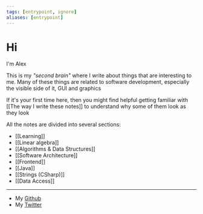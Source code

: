 ```yaml
---
tags: [entrypoint, ignore]
aliases: [entrypoint]
---
```


# Hi

I'm Alex

This is my _"second brain"_ where I write about things that are interesting to me. Many of these things are related to software development, especially the visible side of it, GUI and graphics

<!--
[[My resume]]
-->

If it's your first time here, then you might find helpful getting familiar
with [[The way I write these notes]] to understand why some of them look as
they look

All the notes are divided into several sections:

- [[Learning]]
- [[Linear algebra]]
- [[Algorithms & Data Structures]]
- [[Software Architecture]]
- [[Frontend]]
- [[Java]]
- [[Strings (CSharp)]]
- [[Data Access]]

<!--
- [[Knowledge]] & [[Guides]]
- [[Thoughts & Scratches]]
-->

---

- My [Github](https://github.com/alextheartisan)
- My [Twitter](https://twitter.com/alextheartisan)

<!--
- Body & Soul
- People, Places, Hardware, Software
- Interests
- [[Quotes]] I like
- [[Rationality]]

Dichotomy & Dualism & Balance in all things

- [[Notable Pages]]
- Ideas & Projects

Also I have an [[Abyss]] of links that would be nice to revise, maybe one day...

- [[Дух]] и Тело
- Люди, Места, [[Железо]], [[Софт]]
- [[Интересы]]
-->
